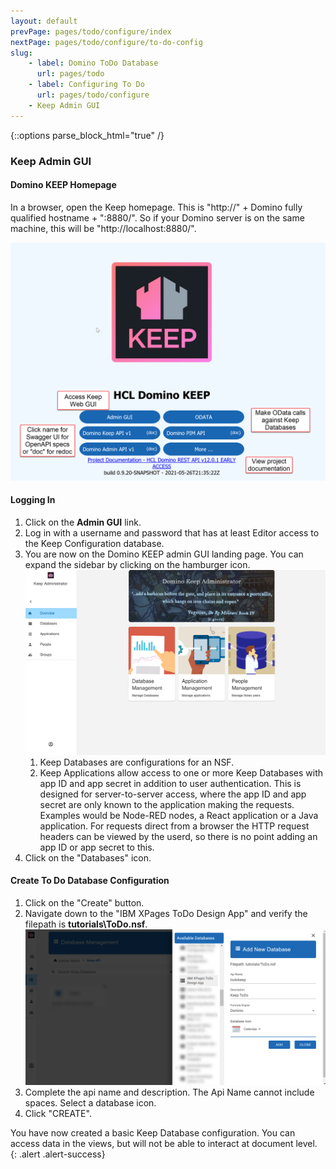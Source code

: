```yaml
---
layout: default
prevPage: pages/todo/configure/index
nextPage: pages/todo/configure/to-do-config
slug:
    - label: Domino ToDo Database
      url: pages/todo
    - label: Configuring To Do
      url: pages/todo/configure
    - Keep Admin GUI
---
```


{::options parse_block_html="true" /}

### Keep Admin GUI

#### Domino KEEP Homepage

In a browser, open the Keep homepage. This is "http://" + Domino fully qualified hostname + ":8880/". So if your Domino server is on the same machine, this will be "http://localhost:8880/".

![Domino KEEP Homepage](../images/configure/project-keep-homepage.png)

#### Logging In

1. Click on the **Admin GUI** link.
1. Log in with a username and password that has at least Editor access to the Keep Configuration database.
1. You are now on the Domino KEEP admin GUI landing page. You can expand the sidebar by clicking on the hamburger icon.
   ![Domino KEEP Admin Landing Page](../images/configure/project-keep-landing.png)
   1. Keep Databases are configurations for an NSF.
   2. Keep Applications allow access to one or more Keep Databases with app ID and app secret in addition to user authentication. This is designed for server-to-server access, where the app ID and app secret are only known to the application making the requests. Examples would be Node-RED nodes, a React application or a Java application. For requests direct from a browser the HTTP request headers can be viewed by the userd, so there is no point adding an app ID or app secret to this.
2. Click on the "Databases" icon.

#### Create To Do Database Configuration
1. Click on the "Create" button.
1. Navigate down to the "IBM XPages ToDo Design App" and verify the filepath is **tutorials\ToDo.nsf**.
   ![ToDo Keep](../images/configure/to-do-keep-db.png)
1. Complete the api name and description. The Api Name cannot include spaces. Select a database icon.
1. Click "CREATE".

You have now created a basic Keep Database configuration. You can access data in the views, but will not be able to interact at document level.
{: .alert .alert-success}